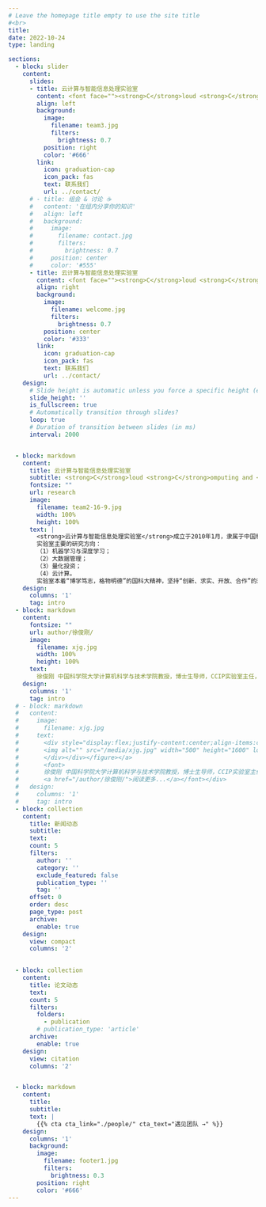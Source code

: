 ```yaml
---
# Leave the homepage title empty to use the site title
#<br>
title:
date: 2022-10-24
type: landing

sections:
  - block: slider
    content:
      slides:
      - title: 云计算与智能信息处理实验室
        content: <font face=""><strong>C</strong>loud <strong>C</strong>omputing and <strong>I</strong>ntelligent</br>Information <strong>P</strong>rocessing Laboratory</font>
        align: left
        background:
          image:
            filename: team3.jpg
            filters:
              brightness: 0.7
          position: right
          color: '#666'
        link:
          icon: graduation-cap
          icon_pack: fas
          text: 联系我们
          url: ../contact/
      # - title: 组会 & 讨论 ☕️
      #   content: '在组内分享你的知识'
      #   align: left
      #   background:
      #     image:
      #       filename: contact.jpg
      #       filters:
      #         brightness: 0.7
      #     position: center
      #     color: '#555'
      - title: 云计算与智能信息处理实验室
        content: <font face=""><strong>C</strong>loud <strong>C</strong>omputing and <strong>I</strong>ntelligent</br>Information <strong>P</strong>rocessing Laboratory</font>
        align: right
        background:
          image:
            filename: welcome.jpg
            filters:
              brightness: 0.7
          position: center
          color: '#333'
        link:
          icon: graduation-cap
          icon_pack: fas
          text: 联系我们
          url: ../contact/
    design:
      # Slide height is automatic unless you force a specific height (e.g. '400px')
      slide_height: ''
      is_fullscreen: true
      # Automatically transition through slides?
      loop: true
      # Duration of transition between slides (in ms)
      interval: 2000


  - block: markdown
    content:
      title: 云计算与智能信息处理实验室
      subtitle: <strong>C</strong>loud <strong>C</strong>omputing and <strong>I</strong>ntelligent Information <strong>P</strong>rocessing Laboratory (CCIP Lab)
      fontsize: ""
      url: research
      image:
        filename: team2-16-9.jpg
        width: 100%
        height: 100%
      text: |
        <strong>云计算与智能信息处理实验室</strong>成立于2010年1月，隶属于中国科学院大学计算机科学与技术学院，拥有自由开放的学术氛围和国际前沿的研究方向。实验室主任为徐俊刚教授。
        实验室主要的研究方向：
        （1）机器学习与深度学习；
        （2）大数据管理；
        （3）量化投资；
        （4）云计算。
        实验室本着“博学笃志，格物明德”的国科大精神，坚持“创新、求实、开放、合作”的理念，不断开拓进取，致力成为国内一流的科研和人才培养基地。
    design:
      columns: '1'
      tag: intro
  - block: markdown
    content:
      fontsize: ""
      url: author/徐俊刚/
      image:
        filename: xjg.jpg
        width: 100%
        height: 100%
      text:
        徐俊刚 中国科学院大学计算机科学与技术学院教授，博士生导师，CCIP实验室主任，中国科学院大学第六届学位评定委员会计算机与控制学位评定委员会委员，计算机科学与技术学院教学委员会委员，计算机科学与技术学院“深度学习”课程首席教授。2003年博士毕业于中国科学院软件研究所，2005年清华大学计算机科学与技术系博士后出站。研究领域包括深度学习、自动机器学习和多模态智能分析等，主持国家科技支撑计划课题、国家自然科学基金面上项目、北京市科技计划课题、北京市自然科学基金面上项目等科研项目多项，发表论文100余篇。现为国家科技专家库专家，北京市科学技术委员会、中关村科技园区管理委员会专家。目前任中国人工智能学会智能服务专业委员会常务委员，中国计算机学会人工智能与模式识别专业委员会执行委员、数据库专业委员会执行委员和自然语言处理专业委员会执行委员。讲授的“深度学习”课程被评为2021年中国科学院大学“校级优秀研究生课程”，个人荣获2016年“中国科学院朱李月华优秀教师奖”。
    design:
      columns: '1'
      tag: intro
  # - block: markdown
  #   content:
  #     image:
  #       filename: xjg.jpg
  #     text:
  #       <div style="display:flex;justify-content:center;align-items:center;column-gap:30px"><a href="/author/徐俊刚/"><figure><div class="d-flex justify-content-center"><div class="w-100">
  #       <img alt="" src="/media/xjg.jpg" width="500" height="1600" loading="lazy" data-zoomable="" class="medium-zoom-image">
  #       </div></div></figure></a>
  #       <font>
  #       徐俊刚 中国科学院大学计算机科学与技术学院教授，博士生导师，CCIP实验室主任，中国科学院大学第六届学位评定委员会计算机与控制学位评定委员会委员，计算机科学与技术学院教学委员会委员，计算机科学与技术学院“深度学习”课程首席教授。2003年博士毕业于中国科学院软件研究所，2005年清华大学计算机科学与技术系博士后出站。研究领域包括深度学习、自动机器学习和多模态智能分析等，主持国家科技支撑计划课题、国家自然科学基金面上项目、北京市科技计划课题、北京市自然科学基金面上项目等科研项目多项，发表论文100余篇。现为国家科技专家库专家，北京市科学技术委员会、中关村科技园区管理委员会专家。目前任中国人工智能学会智能服务专业委员会常务委员，中国计算机学会人工智能与模式识别专业委员会执行委员、数据库专业委员会执行委员和自然语言处理专业委员会执行委员。讲授的“深度学习”课程被评为2021年中国科学院大学“校级优秀研究生课程”，个人荣获2016年“中国科学院朱李月华优秀教师奖”。
  #       <a href="/author/徐俊刚/">阅读更多...</a></font></div>
  #   design:
  #     columns: '1'
  #     tag: intro
  - block: collection
    content:
      title: 新闻动态
      subtitle:
      text:
      count: 5
      filters:
        author: ''
        category: ''
        exclude_featured: false
        publication_type: ''
        tag: ''
      offset: 0
      order: desc
      page_type: post
      archive:
        enable: true
    design:
      view: compact
      columns: '2'
  

  - block: collection
    content:
      title: 论文动态
      text: 
      count: 5
      filters:
        folders:
          - publication
        # publication_type: 'article'
      archive:
        enable: true
    design:
      view: citation
      columns: '2'


  - block: markdown
    content:
      title:
      subtitle:
      text: |
        {{% cta cta_link="./people/" cta_text="遇见团队 →" %}}
    design:
      columns: '1'
      background:
        image:
          filename: footer1.jpg
          filters:
            brightness: 0.3
        position: right
        color: '#666'
---
```

